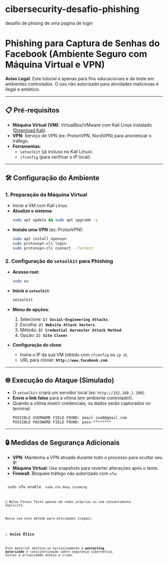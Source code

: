 # cibersecurity-desafio-phishing
desafio de phising de uma pagina de login 
# Phishing para Captura de Senhas do Facebook (Ambiente Seguro com Máquina Virtual e VPN)

**Aviso Legal**: Este tutorial é apenas para fins educacionais e de teste em ambientes controlados. O uso não autorizado para atividades maliciosas é ilegal e antiético.

---

## 📋 Pré-requisitos
- **Máquina Virtual (VM)**: VirtualBox/VMware com Kali Linux instalado ([Download Kali](https://www.kali.org/get-kali/)).
- **VPN**: Serviço de VPN (ex: ProtonVPN, NordVPN) para anonimizar o tráfego.
- **Ferramentas**:
  - `setoolkit` (já incluso no Kali Linux).
  - `ifconfig` (para verificar o IP local).

---

## 🛠️ Configuração do Ambiente

### 1. **Preparação da Máquina Virtual**
   - Inicie a VM com Kali Linux.
   - **Atualize o sistema**:
     ```bash
     sudo apt update && sudo apt upgrade -y
     ```
   - **Instale uma VPN** (ex: ProtonVPN):
     ```bash
     sudo apt install openvpn
     sudo protonvpn-cli login
     sudo protonvpn-cli connect --fastest
     ```

### 2. **Configuração do `setoolkit` para Phishing**
   - **Acesso root**:
     ```bash
     sudo su
     ```
   - **Inicie o `setoolkit`**:
     ```bash
     setoolkit
     ```
   - **Menu de opções**:
     1. Selecione: **`1) Social-Engineering Attacks`**.
     2. Escolha: **`2) Website Attack Vectors`**.
     3. Método: **`3) Credential Harvester Attack Method`**.
     4. Opção: **`2) Site Cloner`**.

   - **Configuração do clone**:
     - Insira o IP da sua VM (obtido com `ifconfig` ou `ip a`).
     - URL para clonar: **`http://www.facebook.com`**.

---

## 🌐 Execução do Ataque (Simulado)
   - O `setoolkit` criará um servidor local (ex: `http://192.168.1.100`).
   - **Envie o link falso** para a vítima (em ambiente controlado!).
   - Quando a vítima inserir credenciais, os dados serão capturados no terminal:
     ```plaintext
     POSSIBLE USERNAME FIELD FOUND: email-joa0@gmail.com
     POSSIBLE PASSWORD FIELD FOUND: pass-********
     ```

---

## 🔒 Medidas de Segurança Adicionais
- **VPN**: Mantenha a VPN ativada durante todo o processo para ocultar seu IP.
- **Máquina Virtual**: Use snapshots para reverter alterações após o teste.
- **Firewall**: Bloqueie tráfego não autorizado com `ufw`:
  ```bash
<code>  sudo ufw enable
 <code> sudo ufw deny incoming


 📌 Notas Finais
Teste apenas em redes próprias ou com consentimento explícito.

Nunca use esse método para atividades ilegais.




### ⚠️ Aviso Ético
Este material destina-se exclusivamente a **pentesting autorizado** e conscientização sobre segurança cibernética. Violar a privacidade alheia é crime.
